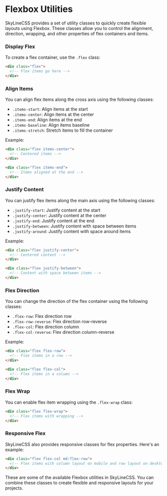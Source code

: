# Flexbox Utilities

SkyLineCSS provides a set of utility classes to quickly create flexible layouts using Flexbox. These classes allow you to control the alignment, direction, wrapping, and other properties of flex containers and items.

### Display Flex

To create a flex container, use the `.flex` class:

```html
<div class="flex">
  <!-- Flex items go here -->
</div>
```

### Align Items

You can align flex items along the cross axis using the following classes:

- `.items-start`: Align items at the start
- `.items-center`: Align items at the center
- `.items-end`: Align items at the end
- `.items-baseline`: Align items baseline
- `.items-stretch`: Stretch items to fill the container

Example:

```html
<div class="flex items-center">
  <!-- Centered items -->
</div>

<div class="flex items-end">
  <!-- Items aligned at the end -->
</div>
```

### Justify Content

You can justify flex items along the main axis using the following classes:

- `.justify-start`: Justify content at the start
- `.justify-center`: Justify content at the center
- `.justify-end`: Justify content at the end
- `.justify-between`: Justify content with space between items
- `.justify-around`: Justify content with space around items

Example:

```html
<div class="flex justify-center">
  <!-- Centered content -->
</div>

<div class="flex justify-between">
  <!-- Content with space between items -->
</div>
```

### Flex Direction

You can change the direction of the flex container using the following classes:

- `.flex-row`: Flex direction row
- `.flex-row-reverse`: Flex direction row-reverse
- `.flex-col`: Flex direction column
- `.flex-col-reverse`: Flex direction column-reverse

Example:

```html
<div class="flex flex-row">
  <!-- Flex items in a row -->
</div>

<div class="flex flex-col">
  <!-- Flex items in a column -->
</div>
```

### Flex Wrap

You can enable flex item wrapping using the `.flex-wrap` class:

```html
<div class="flex flex-wrap">
  <!-- Flex items with wrapping -->
</div>
```

### Responsive Flex

SkyLineCSS also provides responsive classes for flex properties. Here's an example:

```html
<div class="flex flex-col md:flex-row">
  <!-- Flex items with column layout on mobile and row layout on desktop -->
</div>
```

These are some of the available Flexbox utilities in SkyLineCSS. You can combine these classes to create flexible and responsive layouts for your projects.

